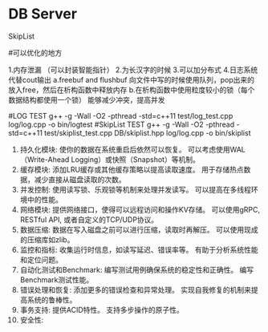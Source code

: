 # DB Server
SkipList

#可以优化的地方

 1.内存泄漏 （可以封装智能指针）
 2.为长汉字的时候
 3.可以加分布式
 4.日志系统代替cout输出
    a.freebuf and flushbuf 向文件中写的时候使用队列，pop出来的放入free，然后在析构函数中释放内存
    b.在析构函数中使用粒度较小的锁（每个数据结构都使用一个锁） 能够减少冲突，提高并发





#LOG TEST
    g++ -g -Wall -O2 -pthread -std=c++11 test/log_test.cpp log/log.cpp -o bin/logtest
#SkipList TEST
    g++ -g -Wall -O2 -pthread -std=c++11 test/skiplist_test.cpp DB/skiplist.hpp  log/log.cpp -o bin/skiplist

1. 持久化模块:
使你的数据在系统重启后依然可以恢复。
可以考虑使用WAL（Write-Ahead Logging）或快照（Snapshot）等机制。
2. 缓存模块:
添加LRU缓存或其他缓存策略以提高读取速度。
用于存储热点数据，减少直接从磁盘读取的次数。
3. 并发控制:
使用读写锁、乐观锁等机制来处理并发读写。
可以提高在多线程环境中的性能。
4. 网络模块:
提供网络接口，使得可以远程访问和操作KV存储。
可以使用gRPC, RESTful API, 或者自定义的TCP/UDP协议。
5. 数据压缩:
数据在写入磁盘之前可以进行压缩，读取时再解压。
可以使用现成的压缩库如zlib。
6. 监控和指标:
收集运行时信息，如读写延迟、错误率等。
有助于分析系统性能和定位问题。
7. 自动化测试和Benchmark:
编写测试用例确保系统的稳定性和正确性。
编写Benchmark测试性能。
8. 错误处理和恢复:
添加更多的错误检查和异常处理。
实现自我修复的机制来提高系统的鲁棒性。
9. 事务支持:
提供ACID特性。
支持多步操作的原子性。
10. 安全性: